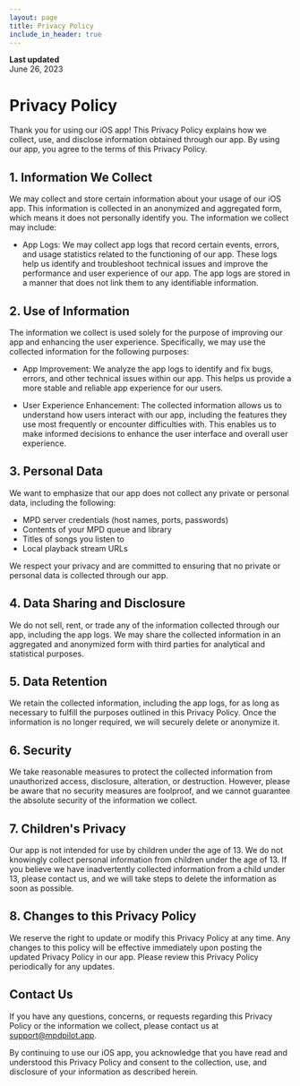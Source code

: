 ```yaml
---
layout: page
title: Privacy Policy
include_in_header: true
---
```


**Last updated**  
June 26, 2023

# Privacy Policy

Thank you for using our iOS app! This Privacy Policy explains how we collect, use, and disclose information obtained through our app. By using our app, you agree to the terms of this Privacy Policy.

## 1. Information We Collect

We may collect and store certain information about your usage of our iOS app. This information is collected in an anonymized and aggregated form, which means it does not personally identify you. The information we collect may include:

- App Logs: We may collect app logs that record certain events, errors, and usage statistics related to the functioning of our app. These logs help us identify and troubleshoot technical issues and improve the performance and user experience of our app. The app logs are stored in a manner that does not link them to any identifiable information.

## 2. Use of Information

The information we collect is used solely for the purpose of improving our app and enhancing the user experience. Specifically, we may use the collected information for the following purposes:

- App Improvement: We analyze the app logs to identify and fix bugs, errors, and other technical issues within our app. This helps us provide a more stable and reliable app experience for our users.

- User Experience Enhancement: The collected information allows us to understand how users interact with our app, including the features they use most frequently or encounter difficulties with. This enables us to make informed decisions to enhance the user interface and overall user experience.

## 3. Personal Data

We want to emphasize that our app does not collect any private or personal data, including the following:

- MPD server credentials (host names, ports, passwords)
- Contents of your MPD queue and library
- Titles of songs you listen to
- Local playback stream URLs

We respect your privacy and are committed to ensuring that no private or personal data is collected through our app.

## 4. Data Sharing and Disclosure

We do not sell, rent, or trade any of the information collected through our app, including the app logs. We may share the collected information in an aggregated and anonymized form with third parties for analytical and statistical purposes.

## 5. Data Retention

We retain the collected information, including the app logs, for as long as necessary to fulfill the purposes outlined in this Privacy Policy. Once the information is no longer required, we will securely delete or anonymize it.

## 6. Security

We take reasonable measures to protect the collected information from unauthorized access, disclosure, alteration, or destruction. However, please be aware that no security measures are foolproof, and we cannot guarantee the absolute security of the information we collect.

## 7. Children's Privacy

Our app is not intended for use by children under the age of 13. We do not knowingly collect personal information from children under the age of 13. If you believe we have inadvertently collected information from a child under 13, please contact us, and we will take steps to delete the information as soon as possible.

## 8. Changes to this Privacy Policy

We reserve the right to update or modify this Privacy Policy at any time. Any changes to this policy will be effective immediately upon posting the updated Privacy Policy in our app. Please review this Privacy Policy periodically for any updates.

## Contact Us

If you have any questions, concerns, or requests regarding this Privacy Policy or the information we collect, please contact us at [support@mpdpilot.app](mailto:support@mpdpilot.app).

By continuing to use our iOS app, you acknowledge that you have read and understood this Privacy Policy and consent to the collection, use, and disclosure of your information as described herein.


